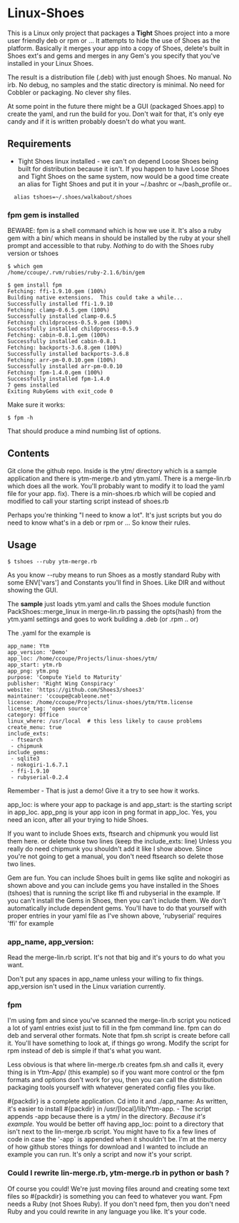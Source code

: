 # Linux-Shoes 

This is a Linux only project that packages a **Tight** Shoes project into a more 
user friendly deb or rpm or ... It attempts to hide the use of Shoes as
the platform. Basically it merges your app into a copy of Shoes, delete's
built in Shoes ext's and gems and merges in any Gem's you specify that you've
installed in your Linux Shoes.

The result is a distribution file (.deb)  with just enough Shoes. No manual. No irb. No debug, no
samples and the static directory is minimal. No need for Cobbler or packaging. 
No clever shy files. 

At some point in the future there might be a GUI (packaged Shoes.app) to create the yaml,
and run the build for you. Don't wait for that, it's only eye candy and if it is written
probably doesn't do what you want. 

## Requirements 

* Tight Shoes linux installed - we can't on depend Loose Shoes being built for distribution
  because it isn't.  If you happen to have Loose Shoes and Tight Shoes on the same system, now would
  be a good time create an alias for Tight Shoes and put it in your ~/.bashrc or ~/bash_profile or..
  
```
  alias tshoes=~/.shoes/walkabout/shoes
```

### fpm gem is installed

BEWARE: fpm is a shell command which is how we use it. 
It's also a ruby gem with a bin/ which means in should be installed
by the ruby at your shell prompt and accessible to that ruby. *Nothing* 
to do with the Shoes ruby version or tshoes

```
$ which gem
/home/ccoupe/.rvm/rubies/ruby-2.1.6/bin/gem

$ gem install fpm
Fetching: ffi-1.9.10.gem (100%)
Building native extensions.  This could take a while...
Successfully installed ffi-1.9.10
Fetching: clamp-0.6.5.gem (100%)
Successfully installed clamp-0.6.5
Fetching: childprocess-0.5.9.gem (100%)
Successfully installed childprocess-0.5.9
Fetching: cabin-0.8.1.gem (100%)
Successfully installed cabin-0.8.1
Fetching: backports-3.6.8.gem (100%)
Successfully installed backports-3.6.8
Fetching: arr-pm-0.0.10.gem (100%)
Successfully installed arr-pm-0.0.10
Fetching: fpm-1.4.0.gem (100%)
Successfully installed fpm-1.4.0
7 gems installed
Exiting RubyGems with exit_code 0
```

Make sure it works:
```
$ fpm -h
```

That should produce a mind numbing list of options. 

## Contents 

Git clone the github repo.
Inside is the ytm/ directory which is a sample application and there is ytm-merge.rb 
and ytm.yaml. There is a merge-lin.rb which does all the work. You'll probably
want to modify it to load the yaml file for your app. 
fix). There is a min-shoes.rb which will be copied and modified to call your starting script
instead of shoes.rb

Perhaps you're thinking "I need to know a lot". It's just scripts but you do
need to know what's in a deb or rpm or ... So know their rules.


## Usage 

`$ tshoes --ruby ytm-merge.rb`

As you know --ruby means to run Shoes as a mostly standard Ruby with some
ENV['vars'] and Constants you'll find in Shoes. Like DIR and without showing the GUI.

The **sample** just loads ytm.yaml and calls the Shoes module function
PackShoes::merge_linux in merge-lin.rb passing the opts{hash} from the ytm.yaml settings and goes
to work building a .deb (or .rpm .. or) 

The .yaml for the example is 

```
app_name: Ytm
app_version: 'Demo'
app_loc: /home/ccoupe/Projects/linux-shoes/ytm/
app_start: ytm.rb
app_png: ytm.png
purpose: 'Compute Yield to Maturity'
publisher: 'Right Wing Conspiracy'
website: 'https://github.com/Shoes3/shoes3'
maintainer: 'ccoupe@cableone.net'
license: /home/ccoupe/Projects/linux-shoes/ytm/Ytm.license
license_tag: 'open source'
category: Office
linux_where: /usr/local  # this less likely to cause problems
create_menu: true
include_exts:
 - ftsearch
 - chipmunk
include_gems:
 - sqlite3
 - nokogiri-1.6.7.1
 - ffi-1.9.10
 - rubyserial-0.2.4

```

Remember - That is just a demo!  Give it a try to see how it works. 
 
 app_loc: is where your app to package is and app_start: is the starting script
 in app_loc. app_png is your app icon in png format in app_loc. Yes, you need an icon,
 after all your trying to hide Shoes.

 If you want to include Shoes exts, ftsearch and chipmunk you would list them here.
 or delete those two lines (keep the include_exts: line)
 Unless you really do need chipmunk you shouldn't add it like I show above. Since you're not
 going to get a manual, you don't need ftsearch so delete those two lines.
 
 Gem are fun. You can include Shoes built in gems like sqlite and nokogiri as shown above
 and you can include gems you have installed in the Shoes (tshoes) that is running the script
 like ffi and rubyserial in the example. If you can't install the Gems in Shoes, then you can't include them.
 We don't automatically include dependent gems. You'll have to do that yourself with
 proper entries in your yaml file as I've shown above, 'rubyserial' requires 'ffi' for example
 
### app_name, app_version:

Read the merge-lin.rb script. It's not that big and it's yours to do what
you want.

Don't put any spaces in app_name unless your willing to fix things.
app_version isn't used in the Linux variation currently.

### fpm

I'm using fpm and since you've scanned the merge-lin.rb script you noticed
a lot of yaml entries exist just to fill in the fpm command line. fpm can do deb and
serveral other formats. Note that fpm.sh script is create before call it. You'll have 
something to look at, if things go wrong. Modify the script for rpm instead of deb is simple if 
that's what you want. 

Less obvious is that where lin-merge.rb creates fpm.sh and calls it, every thing is in Ytm-App/
(this example) so if you want more control or the fpm formats and options don't work for you, then you
can call the distribution packaging tools yourself with whatever generated config files you
like. 

 #{packdir} is a complete application. Cd into it and ./app_name:  As written, it's easier
to install #{packdir} in /usr/[local]/lib/Ytm-app. - The script appends -app because there is a ytm/
in the directory. *Because it's example.* You would be better off having  app_loc: point to a directory
that isn't next to the lin-merge.rb script.  You might have to fix a few lines of code in case the '-app`
is appended when it shouldn't be. I'm at the mercy of how github stores things for download and I wanted
to include an example you can run.  It's only a script and now it's your script.


### Could I rewrite lin-merge.rb, ytm-merge.rb in python or bash ?

Of course you could! We're just moving files around and creating some text files
so #{packdir} is something you can feed to whatever you want. Fpm needs a
Ruby (not Shoes Ruby). If you don't need fpm, then you don't need Ruby and you could rewrite
in any language you like. It's your code.

